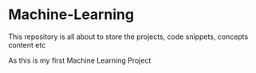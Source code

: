 # Machine-Learning
This repository is all about to store the projects, code snippets, concepts content etc


As this is my first Machine Learning Project 

